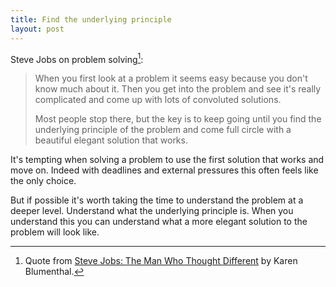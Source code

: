 ```yaml
---
title: Find the underlying principle
layout: post
---
```


Steve Jobs on problem solving[^1]:

[^1]: Quote from [Steve Jobs: The Man Who Thought Different](https://www.goodreads.com/book/show/12969593-steve-jobs) by Karen Blumenthal.

> When you first look at a problem it seems easy because you don't know much about it. Then you get into the problem and see it's really complicated and come up with lots of convoluted solutions.
>
> Most people stop there, but the key is to keep going until you find the underlying principle of the problem and come full circle with a beautiful elegant solution that works.



It's tempting when solving a problem to use the first solution that works and move on. Indeed with deadlines and external pressures this often feels like the only choice.

But if possible it's worth taking the time to understand the problem at a deeper level. Understand what the underlying principle is. When you understand this you can understand what a more elegant solution to the problem will look like.

